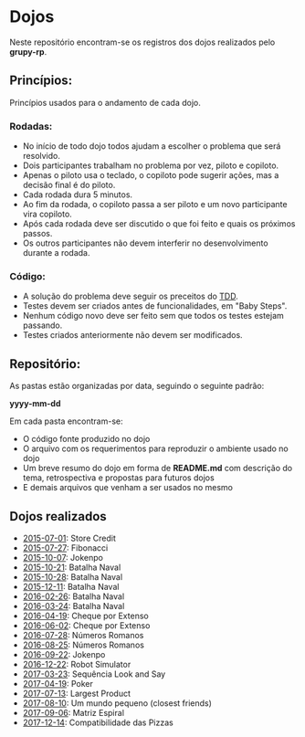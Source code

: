# Dojos

Neste repositório encontram-se os registros dos dojos realizados pelo **grupy-rp**.

## Princípios:

Princípios usados para o andamento de cada dojo.

### Rodadas:

* No início de todo dojo todos ajudam a escolher o problema que será resolvido.
* Dois participantes trabalham no problema por vez, piloto e copiloto.
* Apenas o piloto usa o teclado, o copiloto pode sugerir ações, mas a decisão final é do piloto.
* Cada rodada dura 5 minutos.
* Ao fim da rodada, o copiloto passa a ser piloto e um novo participante vira copiloto.
* Após cada rodada deve ser discutido o que foi feito e quais os próximos passos.
* Os outros participantes não devem interferir no desenvolvimento durante a rodada.

### Código:

* A solução do problema deve seguir os preceitos do [TDD](https://pt.wikipedia.org/wiki/Test_Driven_Development).
* Testes devem ser criados antes de funcionalidades, em "Baby Steps".
* Nenhum código novo deve ser feito sem que todos os testes estejam passando.
* Testes criados anteriormente não devem ser modificados.

## Repositório:

As pastas estão organizadas por data, seguindo o seguinte padrão:

**yyyy-mm-dd**

Em cada pasta encontram-se:

* O código fonte produzido no dojo
* O arquivo com os requerimentos para reproduzir o ambiente usado no dojo
* Um breve resumo do dojo em forma de **README.md** com descrição do tema, retrospectiva e propostas para futuros dojos
* E demais arquivos que venham a ser usados no mesmo

## Dojos realizados

* [2015-07-01](2015-07-01): Store Credit
* [2015-07-27](2015-07-27): Fibonacci
* [2015-10-07](2015-10-07): Jokenpo
* [2015-10-21](2015-10-21): Batalha Naval
* [2015-10-28](2015-10-28): Batalha Naval
* [2015-12-11](2015-12-11): Batalha Naval
* [2016-02-26](2016-02-26): Batalha Naval
* [2016-03-24](2016-03-24): Batalha Naval
* [2016-04-19](2016-04-19): Cheque por Extenso
* [2016-06-02](2016-06-02): Cheque por Extenso
* [2016-07-28](2016-07-28): Números Romanos
* [2016-08-25](2016-08-25): Números Romanos
* [2016-09-22](2016-09-22): Jokenpo
* [2016-12-22](2016-12-22): Robot Simulator
* [2017-03-23](2017-03-23): Sequência Look and Say
* [2017-04-19](2017-04-19): Poker
* [2017-07-13](2017-07-13): Largest Product
* [2017-08-10](2017-08-10): Um mundo pequeno (closest friends)
* [2017-09-06](2017-09-06): Matriz Espiral
* [2017-12-14](2017-12-14): Compatibilidade das Pizzas
